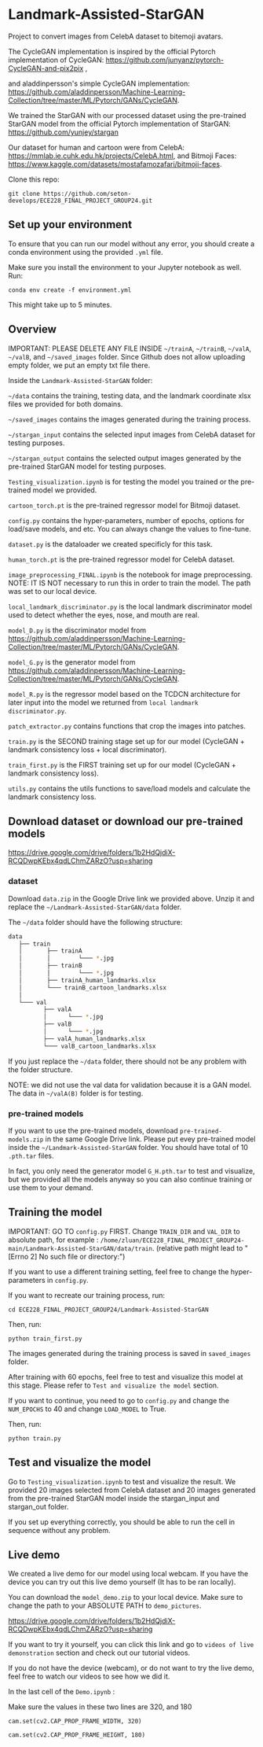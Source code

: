 # Landmark-Assisted-StarGAN
Project to convert images from CelebA dataset to bitemoji avatars.


The CycleGAN implementation is inspired by the official Pytorch implementation of CycleGAN: https://github.com/junyanz/pytorch-CycleGAN-and-pix2pix ,

and aladdinpersson's simple CycleGAN implementation: https://github.com/aladdinpersson/Machine-Learning-Collection/tree/master/ML/Pytorch/GANs/CycleGAN.

We trained the StarGAN with our processed dataset using the pre-trained StarGAN model from the official Pytorch implementation of StarGAN: https://github.com/yunjey/stargan

Our dataset for human and cartoon were from CelebA: https://mmlab.ie.cuhk.edu.hk/projects/CelebA.html, and Bitmoji Faces: https://www.kaggle.com/datasets/mostafamozafari/bitmoji-faces.

Clone this repo:

`git clone https://github.com/seton-develops/ECE228_FINAL_PROJECT_GROUP24.git`


## Set up your environment

To ensure that you can run our model without any error, you should create a conda environment using the provided `.yml` file. 

Make sure you install the environment to your Jupyter notebook as well.
Run:

`conda env create -f environment.yml`

This might take up to 5 minutes. 

## Overview
IMPORTANT: PLEASE DELETE ANY FILE INSIDE `~/trainA`, `~/trainB`, `~/valA`, `~/valB`, and `~/saved_images` folder. Since Github does not allow uploading empty folder, we put an empty txt file there. 

Inside the `Landmark-Assisted-StarGAN` folder:

`~/data` contains the training, testing data, and the landmark coordinate xlsx files we provided for both domains.

`~/saved_images` contains the images generated during the training process.

`~/stargan_input` contains the selected input images from CelebA dataset for testing purposes.

`~/stargan_output` contains the selected output images generated by the pre-trained StarGAN model for testing purposes.

`Testing_visualization.ipynb` is for testing the model you trained or the pre-trained model we provided.

`cartoon_torch.pt` is the pre-trained regressor model for Bitmoji dataset.

`config.py` contains the hyper-parameters, number of epochs, options for load/save models, and etc. You can always change the values to fine-tune. 

`dataset.py` is the dataloader we created specificly for this task.

`human_torch.pt` is the pre-trained regressor model for CelebA dataset.

`image_preprocessing_FINAL.ipynb` is the notebook for image preprocessing. NOTE: IT IS NOT necessary to run this in order to train the model. The path was set to our local device. 

`local_landmark_discriminator.py` is the local landmark discriminator model used to detect whether the eyes, nose, and mouth are real.

`model_D.py` is the discriminator model from https://github.com/aladdinpersson/Machine-Learning-Collection/tree/master/ML/Pytorch/GANs/CycleGAN.

`model_G.py` is the generator model from https://github.com/aladdinpersson/Machine-Learning-Collection/tree/master/ML/Pytorch/GANs/CycleGAN.

`model_R.py` is the regressor model based on the TCDCN architecture for later input into the model we returned from `local landmark discriminator.py`.

`patch_extractor.py` contains functions that crop the images into patches.

`train.py` is the SECOND training stage set up for our model (CycleGAN + landmark consistency loss + local discriminator). 

`train_first.py` is the FIRST training set up for our model (CycleGAN + landmark consistency loss).

`utils.py` contains the utils functions to save/load models and calculate the landmark consistency loss.

## Download dataset or download our pre-trained models

https://drive.google.com/drive/folders/1b2HdQjdiX-RCQDwpKEbx4qdLChmZARzO?usp=sharing

### dataset
Download `data.zip` in the Google Drive link we provided above.
Unzip it and replace the `~/Landmark-Assisted-StarGAN/data` folder. 

The `~/data` folder should have the following structure:   

```bash
data
   ├── train
   │       ├── trainA
   │       │        └─── *.jpg
   │       ├── trainB
   │       │        └─── *.jpg
   │       ├── trainA_human_landmarks.xlsx
   │       └─── trainB_cartoon_landmarks.xlsx
   │
   └─── val
          ├── valA
          │      └─── *.jpg
          ├── valB
          │      └─── *.jpg
          ├── valA_human_landmarks.xlsx
          └─── valB_cartoon_landmarks.xlsx

```


If you just replace the `~/data` folder, there should not be any problem with the folder structure.            

NOTE: we did not use the val data for validation because it is a GAN model. The data in `~/valA(B)` folder is for testing.

### pre-trained models
If you want to use the pre-trained models, download `pre-trained-models.zip` in the same Google Drive link.
Please put evey pre-trained model inside the `~/Landmark-Assisted-StarGAN` folder. You should have total of 10 `.pth.tar` files.

In fact, you only need the generator model `G_H.pth.tar` to test and visualize, but we provided all the models anyway so you can also continue training or use them to your demand. 



## Training the model
IMPORTANT: GO TO `config.py` FIRST. Change `TRAIN_DIR` and `VAL_DIR` to absolute path, for example : `/home/zluan/ECE228_FINAL_PROJECT_GROUP24-main/Landmark-Assisted-StarGAN/data/train`. (relative path might lead to "[Errno 2] No such file or directory:")

If you want to use a different training setting, feel free to change the hyper-parameters in `config.py`.

If you want to recreate our training process, run:

`cd ECE228_FINAL_PROJECT_GROUP24/Landmark-Assisted-StarGAN`

Then, run:

`python train_first.py`

The images generated during the training process is saved in `saved_images` folder. 

After training with 60 epochs, feel free to test and visualize this model at this stage. Please refer to `Test and visualize the model` section. 


If you want to continue, you need to go to `config.py` and change the `NUM_EPOCHS` to 40 and change `LOAD_MODEL` to True.

Then, run:

`python train.py`

## Test and visualize the model


Go to `Testing_visualization.ipynb` to test and visualize the result. 
We provided 20 images selected from CelebA dataset and 20 images generated from the pre-trained StarGAN model inside the stargan_input and stargan_out folder.

If you set up everything correctly, you should be able to run the cell in sequence without any problem.




## Live demo

We created a live demo for our model using local webcam. If you have the device you can try out this live demo yourself (It has to be ran locally). 

You can download the `model_demo.zip` to your local device. Make sure to change the path to your ABSOLUTE PATH to `demo_pictures`.

https://drive.google.com/drive/folders/1b2HdQjdiX-RCQDwpKEbx4qdLChmZARzO?usp=sharing

If you want to try it yourself, you can click this link and go to `videos of live demonstration` section and check out our tutorial videos. 

If you do not have the device (webcam), or do not want to try the live demo, feel free to watch our videos to see how we did it.  

In the last cell of the `Demo.ipynb` :

Make sure the values in these two lines are 320, and 180

`cam.set(cv2.CAP_PROP_FRAME_WIDTH, 320)`

`cam.set(cv2.CAP_PROP_FRAME_HEIGHT, 180)`

